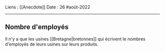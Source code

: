 Liens : [[Anecdote]]
Date : 26 #août-2022
***
## Nombre d'employés
Il n'y a que les usines [[Bretagne|bretonnes]] qui écrivent le nombres d'employés de leurs usines sur leurs produits.